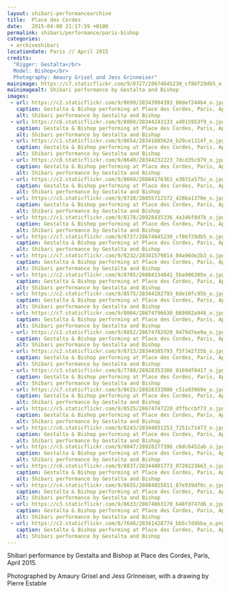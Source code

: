 ```yaml
---
layout: shibari-performancearchive
title:  Place des Cordes
date:   2015-04-08 21:17:59 +0100
permalink: shibari/performance/paris-bishop
categories:
 - archiveshibari
locationdate: Paris // April 2015
credits:
  "Rigger: Gestalta</br>
  Model: Bishop</br>
  Photography: Amaury Grisel and Jess Grinneiser"
mainimage: https://c7.staticflickr.com/9/8727/28674845230_cf86f29db5_o.jpg
mainimagealt: Shibari performance by Gestalta and Bishop
images:
 - url: https://c2.staticflickr.com/9/8699/28343994393_80def244b4_o.jpg
   caption: Gestalta & Bishop performing at Place des Cordes, Paris, April 2015
   alt: Shibari performance by Gestalta and Bishop
 - url: https://c6.staticflickr.com/9/8868/28344243133_a4915953f9_o.jpg
   caption: Gestalta & Bishop performing at Place des Cordes, Paris, April 2015
   alt: Shibari performance by Gestalta and Bishop
 - url: https://c1.staticflickr.com/9/8654/28341685624_b29ce1314f_o.jpg
   caption: Gestalta & Bishop performing at Place des Cordes, Paris, April 2015
   alt: Shibari performance by Gestalta and Bishop
 - url: https://c8.staticflickr.com/9/8640/28344232223_7dcd35c079_o.jpg
   caption: Gestalta & Bishop performing at Place des Cordes, Paris, April 2015
   alt: Shibari performance by Gestalta and Bishop
 - url: https://c2.staticflickr.com/9/8669/28884176361_e3031a575c_o.jpg
   caption: Gestalta & Bishop performing at Place des Cordes, Paris, April 2015
   alt: Shibari performance by Gestalta and Bishop
 - url: https://c5.staticflickr.com/9/8728/28855712572_428ba1370e_o.jpg
   caption: Gestalta & Bishop performing at Place des Cordes, Paris, April 2015
   alt: Shibari performance by Gestalta and Bishop
 - url: https://c1.staticflickr.com/9/8178/28928435336_4a346f8d7b_o.jpg
   caption: Gestalta & Bishop performing at Place des Cordes, Paris, April 2015
   alt: Shibari performance by Gestalta and Bishop
 - url: https://c7.staticflickr.com/9/8727/28674845230_cf86f29db5_o.jpg
   caption: Gestalta & Bishop performing at Place des Cordes, Paris, April 2015
   alt: Shibari performance by Gestalta and Bishop
 - url: https://c7.staticflickr.com/9/8232/28341579814_04a96de2b3_o.jpg
   caption: Gestalta & Bishop performing at Place des Cordes, Paris, April 2015
   alt: Shibari performance by Gestalta and Bishop
 - url: https://c2.staticflickr.com/9/8785/28884134841_5ba906305e_o.jpg
   caption: Gestalta & Bishop performing at Place des Cordes, Paris, April 2015
   alt: Shibari performance by Gestalta and Bishop
 - url: https://c2.staticflickr.com/9/8575/28344102793_6de10fc95b_o.jpg
   caption: Gestalta & Bishop performing at Place des Cordes, Paris, April 2015
   alt: Shibari performance by Gestalta and Bishop
 - url: https://c7.staticflickr.com/9/8004/28674796630_669862a946_o.jpg
   caption: Gestalta & Bishop performing at Place des Cordes, Paris, April 2015
   alt: Shibari performance by Gestalta and Bishop
 - url: https://c1.staticflickr.com/9/8852/28674782920_9479d7ee9a_o.jpg
   caption: Gestalta & Bishop performing at Place des Cordes, Paris, April 2015
   alt: Shibari performance by Gestalta and Bishop
 - url: https://c2.staticflickr.com/9/8713/28344585793_f5f342f25b_o.jpg
   caption: Gestalta & Bishop performing at Place des Cordes, Paris, April 2015
   alt: Shibari performance by Gestalta and Bishop
 - url: https://c3.staticflickr.com/8/7789/28928353386_0169df8417_o.jpg
   caption: Gestalta & Bishop performing at Place des Cordes, Paris, April 2015
   alt: Shibari performance by Gestalta and Bishop
 - url: https://c7.staticflickr.com/9/8615/28928333806_c51a93969e_o.jpg
   caption: Gestalta & Bishop performing at Place des Cordes, Paris, April 2015
   alt: Shibari performance by Gestalta and Bishop
 - url: https://c5.staticflickr.com/9/8525/28674747220_dffbccbf73_o.jpg
   caption: Gestalta & Bishop performing at Place des Cordes, Paris, April 2015
   alt: Shibari performance by Gestalta and Bishop
 - url: https://c6.staticflickr.com/9/8243/28344031253_7251c71473_o.jpg
   caption: Gestalta & Bishop performing at Place des Cordes, Paris, April 2015
   alt: Shibari performance by Gestalta and Bishop
 - url: https://c5.staticflickr.com/9/8847/28928277396_c6dc6452ab_o.jpg
   caption: Gestalta & Bishop performing at Place des Cordes, Paris, April 2015
   alt: Shibari performance by Gestalta and Bishop
 - url: https://c6.staticflickr.com/9/8837/28344001773_0720223663_o.jpg
   caption: Gestalta & Bishop performing at Place des Cordes, Paris, April 2015
   alt: Shibari performance by Gestalta and Bishop
 - url: https://c4.staticflickr.com/9/8655/28884025811_87e939df0c_o.jpg
   caption: Gestalta & Bishop performing at Place des Cordes, Paris, April 2015
   alt: Shibari performance by Gestalta and Bishop
 - url: https://c3.staticflickr.com/9/8633/28674663170_648fd747d6_o.jpg
   caption: Gestalta & Bishop performing at Place des Cordes, Paris, April 2015
   alt: Shibari performance by Gestalta and Bishop
 - url: https://c2.staticflickr.com/8/7648/28341428774_bb5c7d4bba_o.png
   caption: Gestalta & Bishop performing at Place des Cordes, Paris, April 2015
   alt: Shibari performance by Gestalta and Bishop
---
```

Shibari performance by Gestalta and Bishop at Place des Cordes, Paris, April 2015.

Photographed by Amaury Grisel and Jess Grinneiser, with a drawing by Pierre Estable
